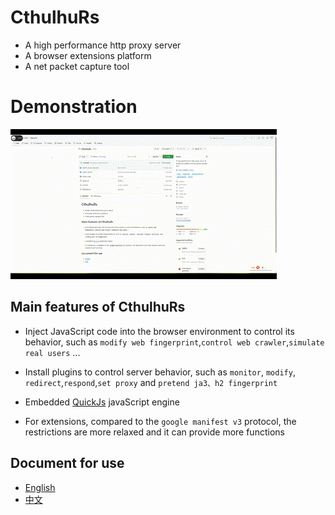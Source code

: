 # CthulhuRs
* A high performance http proxy server  
* A browser extensions platform  
* A net packet capture tool

# Demonstration
![demo](assets/video.gif)

## Main features of CthulhuRs
* Inject JavaScript code into the browser environment to control its behavior, such as `modify web fingerprint`,`control web crawler`,`simulate real users` ...
* Install plugins to control server behavior, such as `monitor`, `modify`, `redirect`,`respond`,`set proxy` and `pretend ja3、h2 fingerprint`
* Embedded [QuickJs](https://github.com/DelSkayn/rquickjs/) javaScript engine 

* For extensions, compared to the `google manifest v3` protocol, the restrictions are more relaxed and it can provide more functions

## Document for use
* [English](https://lxs2000.github.io/cthulhurs-doc/dist/en/)
* [中文](https://lxs2000.github.io/cthulhurs-doc/dist/zh/)
